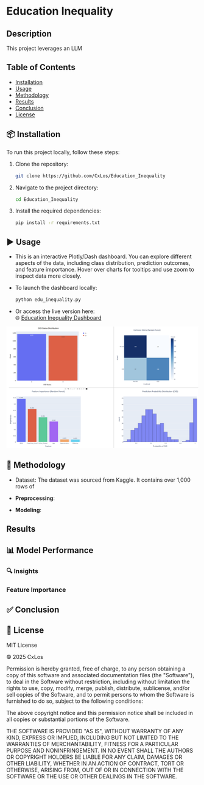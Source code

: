 # Education Inequality

## Description

This project leverages an LLM 

## Table of Contents 
	
- [Installation](#installation)
- [Usage](#usage)
- [Methodology](#methodology)
- [Results](#results)
- [Conclusion](#conclusion)
- [License](#license)

## 📦 Installation

To run this project locally, follow these steps:

1. Clone the repository:
    ```bash
    git clone https://github.com/CxLos/Education_Inequality
    ```
2. Navigate to the project directory:
    ```bash
    cd Education_Inequality
    ```
3. Install the required dependencies:
    ```bash
    pip install -r requirements.txt
    ```

## ▶️ Usage

- This is an interactive Plotly/Dash dashboard. You can explore different aspects of the data, including class distribution, prediction outcomes, and feature importance. Hover over charts for tooltips and use zoom to inspect data more closely.

- To launch the dashboard locally:
    ```bash
    python edu_inequality.py
    ```

- Or access the live version here:  
  🌐 [Education Inequality Dashboard]()

![Preview](./screenshots/Screenshot-163423.png)

## 🧪 Methodology

- Dataset: The dataset was sourced from Kaggle. It contains over 1,000 rows of

- **Preprocessing**:


- **Modeling**:


## Results

## 📊 Model Performance



### 🔍 Insights



### Feature Importance



## ✅ Conclusion



## 📄 License

MIT License

© 2025 CxLos

Permission is hereby granted, free of charge, to any person obtaining a copy
of this software and associated documentation files (the "Software"), to deal
in the Software without restriction, including without limitation the rights
to use, copy, modify, merge, publish, distribute, sublicense, and/or sell
copies of the Software, and to permit persons to whom the Software is
furnished to do so, subject to the following conditions:

The above copyright notice and this permission notice shall be included in all
copies or substantial portions of the Software.

THE SOFTWARE IS PROVIDED "AS IS", WITHOUT WARRANTY OF ANY KIND, EXPRESS OR
IMPLIED, INCLUDING BUT NOT LIMITED TO THE WARRANTIES OF MERCHANTABILITY,
FITNESS FOR A PARTICULAR PURPOSE AND NONINFRINGEMENT. IN NO EVENT SHALL THE
AUTHORS OR COPYRIGHT HOLDERS BE LIABLE FOR ANY CLAIM, DAMAGES OR OTHER
LIABILITY, WHETHER IN AN ACTION OF CONTRACT, TORT OR OTHERWISE, ARISING FROM,
OUT OF OR IN CONNECTION WITH THE SOFTWARE OR THE USE OR OTHER DEALINGS IN THE
SOFTWARE.